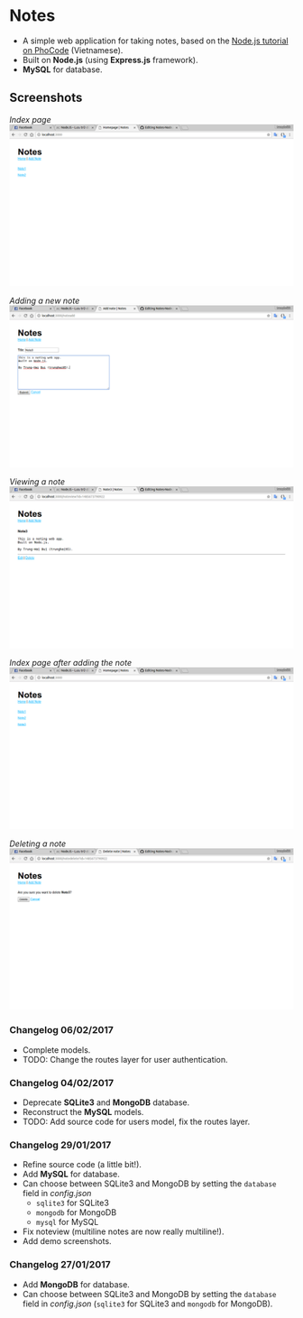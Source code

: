 # Notes

- A simple web application for taking notes, based on the [Node.js tutorial on PhoCode](http://phocode.com/javascript/nodejs-lap-trinh-web-voi-node-js/) (Vietnamese).
- Built on __Node.js__ (using __Express.js__ framework).
- __MySQL__ for database.

## Screenshots
*Index page*
![Index](./screenshots/index.png)

*Adding a new note*
![Add note](./screenshots/noteadd.png)

*Viewing a note*
![View note](./screenshots/noteview.png)

*Index page after adding the note*
![Index2](./screenshots/index2.png)

*Deleting a note*
![Delete note](./screenshots/notedelete.png)

### Changelog 06/02/2017

- Complete models.
- TODO: Change the routes layer for user authentication.

### Changelog 04/02/2017

- Deprecate __SQLite3__ and __MongoDB__ database.
- Reconstruct the __MySQL__ models.
- TODO: Add source code for users model, fix the routes layer.

### Changelog 29/01/2017

- Refine source code (a little bit!).
- Add __MySQL__ for database.
- Can choose between SQLite3 and MongoDB by setting the `database` field in *config.json*
  - `sqlite3` for SQLite3
  - `mongodb` for MongoDB
  - `mysql` for MySQL
- Fix noteview (multiline notes are now really multiline!).
- Add demo screenshots.

### Changelog 27/01/2017

- Add __MongoDB__ for database.
- Can choose between SQLite3 and MongoDB by setting the `database` field in *config.json* (`sqlite3` for SQLite3 and `mongodb` for MongoDB).
